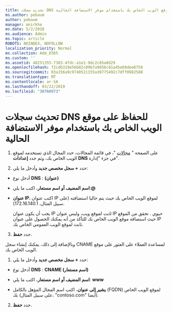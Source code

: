 ```yaml
---
title: تحديث سجلات DNS للحفاظ على موقع الويب الخاص بك باستخدام موفر الاستضافة الحالية
ms.author: pebaum
author: pebaum
manager: mnirkhe
ms.date: 5/2/2018
ms.audience: Admin
ms.topic: article
ROBOTS: NOINDEX, NOFOLLOW
localization_priority: Normal
ms.collection: Adm_O365
ms.custom: ''
ms.assetid: 48251355-7383-4fdc-a1e1-9dc2c85a8d29
ms.openlocfilehash: f2cdb319e56b82c09b7a9856c81a45e69dee6759
ms.sourcegitcommit: 03a156a9c9740521155a30775492c7dff0982588
ms.translationtype: MT
ms.contentlocale: ar-SA
ms.lasthandoff: 03/22/2019
ms.locfileid: "30760973"
---
```

# <a name="update-dns-records-to-keep-your-website-with-your-current-hosting-provider"></a>تحديث سجلات DNS للحفاظ على موقع الويب الخاص بك باستخدام موفر الاستضافة الحالية

1. على الصفحة " [مجالات](https://portal.office.com/adminportal/home#/Domains) "، في قائمة المجالات، حدد المجال الذي تستخدمه لموقع الويب الخاص بك، وثم حدد **إعدادات DNS** في جزء "إدارة". 
    
2. حدد **+ سجل مخصص جديد** وأدخل ما يلي: 
    
  - أدخل نوع **DNS** : **(عنوان)**
    
  - **اسم المضيف أو اسم مستعار**، اكتب ما يلي:**@**
    
  - **عنوان IP**، اكتب عنوان IP لموقع الويب الخاص بك حيث يتم حاليا استضافته (على سبيل المثال، 172.16.140.1). 
    
    يجب أن يكون عنوان IP *ثابت* لموقع ويب، وليس عنوان IP *حيوي* . تحقق من الموقع حيث استضافة موقع الويب الخاص بك للتأكد من أنه يمكنك الحصول على عنوان IP ثابت لموقع الويب العمومي الخاص بك. 
    
3. حدد **حفظ**. 
    
وبالإضافة إلى ذلك، يمكنك إنشاء سجل CNAME لمساعدة العملاء على العثور على موقع الويب الخاص بك.
  
1. حدد **+ سجل مخصص جديد** وأدخل ما يلي: 
    
  - أدخل نوع **DNS** : **CNAME (اسم مستعار)**
    
  - **اسم المضيف أو اسم مستعار**، اكتب ما يلي: **www**
    
  - **يشير إلى عنوان**، اكتب اسم المجال المؤهل بالكامل (FQDN) لموقع الويب الخاص بك (على سبيل المثال، "contoso.com" أيضا). 
    
2. حدد **حفظ**. 
    

